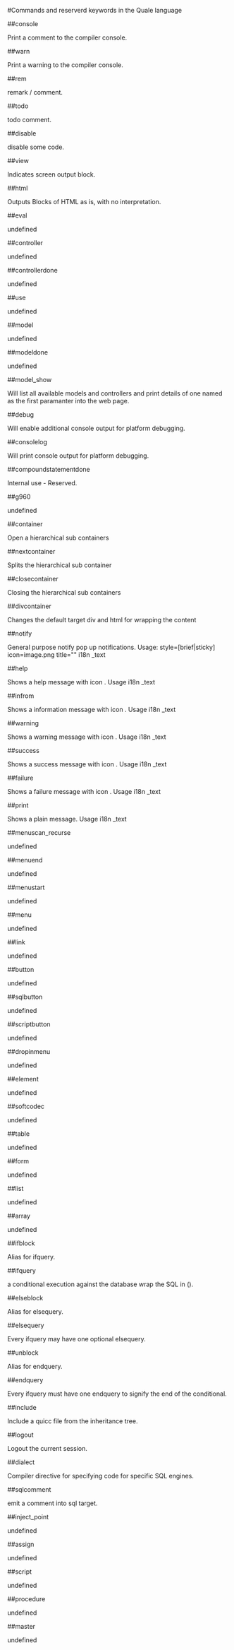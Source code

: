 #Commands and reserverd keywords in the Quale language

 

##console

Print a comment to the compiler console.

##warn

Print a warning to the compiler console.

##rem

remark / comment.

##todo

todo comment.

##disable

disable some code.

##view

Indicates screen output block.

##html

Outputs Blocks of HTML as is, with no interpretation.

##eval

undefined

##controller

undefined

##controllerdone

undefined

##use

undefined

##model

undefined

##modeldone

undefined

##model_show

Will list all available models and controllers and print details of one named as the first paramanter into the web page.

##debug

Will enable additional console output for platform debugging.

##consolelog

Will print console output for platform debugging.

##compoundstatementdone

Internal use - Reserved.

##g960

undefined

##container

Open a hierarchical sub containers

##nextcontainer

Splits the hierarchical sub container

##closecontainer

Closing the hierarchical sub containers

##divcontainer

Changes the default target div and html for wrapping the content

##notify

General purpose notify pop up notifications.
 Usage: style=[brief|sticky] icon=image.png  title=""  i18n _text

##help

Shows a help message with icon .
 Usage i18n _text

##infrom

Shows a information message with icon .
 Usage i18n _text

##warning

Shows a warning message with icon .
 Usage i18n _text

##success

Shows a success message with icon .
 Usage i18n _text

##failure

Shows a failure message with icon .
 Usage i18n _text

##print

Shows a plain message.
 Usage i18n _text

##menuscan_recurse

undefined

##menuend

undefined

##menustart

undefined

##menu

undefined

##link

undefined

##button

undefined

##sqlbutton

undefined

##scriptbutton

undefined

##dropinmenu

undefined

##element

undefined

##softcodec

undefined

##table

undefined

##form

undefined

##list

undefined

##array

undefined

##ifblock

Alias for ifquery.

##ifquery

a conditional execution against the database wrap the SQL in ().

##elseblock

Alias for elsequery.

##elsequery

Every ifquery may have one optional elsequery.

##unblock

Alias for endquery.

##endquery

Every ifquery must have one endquery to signify the end of the conditional.

##include

Include a quicc file from the inheritance tree.

##logout

Logout the current session.

##dialect

Compiler directive for specifying code for specific SQL engines.

##sqlcomment

emit a comment into sql target.

##inject_point

undefined

##assign

undefined

##script

undefined

##procedure

undefined

##master

undefined